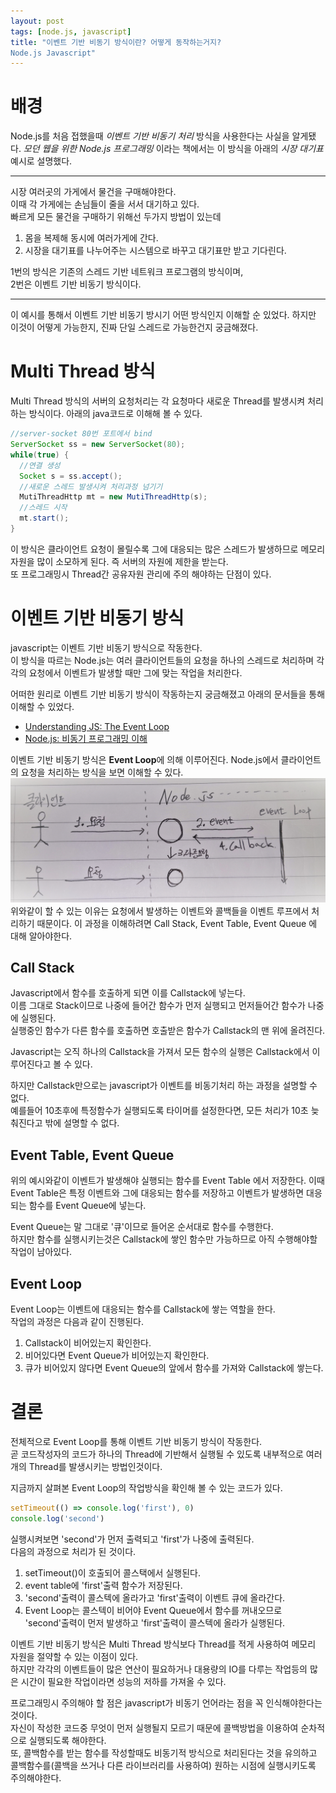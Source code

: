 ```yaml
---
layout: post
tags: [node.js, javascript]
title: "이벤트 기반 비동기 방식이란? 어떻게 동작하는거지?
Node.js Javascript"
---
```



# 배경
 Node.js를 처음 접했을때 *이벤트 기반 비동기 처리* 방식을
사용한다는 사실을 알게됐다. *모던 웹을 위한 Node.js 프로그래밍*
이라는 책에서는 이 방식을 아래의 *시장 대기표* 예시로
설명했다.  
- - -
시장 여러곳의 가게에서 물건을 구매해야한다.  
이때 각 가게에는 손님들이 줄을 서서 대기하고 있다.  
빠르게 모든 물건을 구매하기 위해선 두가지 방법이 있는데  
1. 몸을 복제해 동시에 여러가게에 간다.
2. 시장을 대기표를 나누어주는 시스템으로 바꾸고
대기표만 받고 기다린다.  

1번의 방식은 기존의 스레드 기반 네트워크 프로그램의 방식이며,  
2번은 이벤트 기반 비동기 방식이다.  
- - -
이 예시를 통해서 이벤트 기반 비동기 방시기 어떤
방식인지 이해할 순 있었다. 하지만 이것이 어떻게 가능한지,
진짜 단일 스레드로 가능한건지 궁금해졌다.  

# Multi Thread 방식
Multi Thread 방식의 서버의 요청처리는 각 요청마다
새로운 Thread를 발생시켜 처리하는 방식이다.
아래의 java코드로 이해해 볼 수 있다.  
``` java
//server-socket 80번 포트에서 bind
ServerSocket ss = new ServerSocket(80);
while(true) {
  //연결 생성
  Socket s = ss.accept();
  //새로운 스레드 발생시켜 처리과정 넘기기
  MutiThreadHttp mt = new MutiThreadHttp(s);
  //스레드 시작             
  mt.start();
}
```
이 방식은 클라이언트 요청이 몰릴수록 그에 대응되는 많은
스레드가 발생하므로 메모리 자원을
많이 소모하게 된다. 즉 서버의 자원에 제한을 받는다.  
또 프로그래밍시 Thread간 공유자원 관리에 주의 해야하는
단점이 있다.  


# 이벤트 기반 비동기 방식  
javascript는 이벤트 기반 비동기 방식으로 작동한다.  
이 방식을 따르는 Node.js는 여러 클라이언트들의 요청을
하나의 스레드로 처리하며 각각의 요청에서 이벤트가 발생할 때만 그에 맞는 작업을 처리한다.  

어떠한 원리로 이벤트 기반 비동기 방식이 작동하는지 궁금해졌고
아래의 문서들을 통해 이해할 수 있었다.  
- [Understanding JS: The Event Loop](https://hackernoon.com/understanding-js-the-event-loop-959beae3ac40)
- [Node.js: 비동기 프로그래밍 이해](http://www.nextree.co.kr/p7292/)  

이벤트 기반 비동기 방식은 **Event Loop**에 의해 이루어진다.
Node.js에서 클라이언트의 요청을 처리하는 방식을 보면
이해할 수 있다.  
![eventbased-eg-req](/assets/img/what-is-event-based-programming-javascript.jpg)  
위와같이 할 수 있는 이유는 요청에서 발생하는 이벤트와 콜백들을
이벤트 루프에서 처리하기 때문이다.
이 과정을 이해하려면 Call Stack, Event Table, Event Queue
에 대해 알아야한다.  

##  Call Stack  
Javascript에서 함수를 호출하게 되면 이를 Callstack에 넣는다.  
이름 그대로 Stack이므로 나중에 들어간 함수가 먼저 실행되고
먼저들어간 함수가 나중에 실행된다.  
실행중인 함수가 다른 함수를 호출하면 호출받은 함수가
Callstack의 맨 위에 올려진다.  

Javascript는 오직 하나의 Callstack을 가져서 모든 함수의 실행은
Callstack에서 이루어진다고 볼 수 있다.  

하지만 Callstack만으로는 javascript가 이벤트를 비동기처리 하는
과정을 설명할 수 없다.  
예를들어 10초후에 특정함수가 실행되도록 타이머를 설정한다면,
모든 처리가 10초 늦춰진다고 밖에 설명할 수 없다.  

##  Event Table, Event Queue
위의 예시와같이 이벤트가 발생해야 실행되는 함수를 Event Table
에서 저장한다. 이때 Event Table은 특정 이벤트와 그에 대응되는
함수를 저장하고 이벤트가 발생하면 대응되는 함수를 Event Queue에
넣는다.  

Event Queue는 말 그대로 '큐'이므로 들어온 순서대로 함수를
수행한다.  
하지만 함수를 실행시키는것은 Callstack에 쌓인 함수만 가능하므로
아직 수행해야할 작업이 남아있다.  

##  Event Loop
Event Loop는 이벤트에 대응되는 함수를 Callstack에 쌓는
역할을 한다.  
작업의 과정은 다음과 같이 진행된다.
1. Callstack이 비어있는지 확인한다.
2. 비어있다면 Event Queue가 비어있는지 확인한다.
3. 큐가 비어있지 않다면 Event Queue의 앞에서 함수를 가져와 Callstack에 쌓는다.  

# 결론  
전체적으로 Event Loop를 통해 이벤트 기반 비동기 방식이 작동한다.  
곧 코드작성자의 코드가 하나의 Thread에 기반해서 실행될 수 있도록
내부적으로 여러개의 Thread를 발생시키는 방법인것이다.  

지금까지 살펴본 Event Loop의 작업방식을 확인해 볼 수 있는
코드가 있다.
``` javascript
setTimeout(() => console.log('first'), 0)
console.log('second')
```
실행시켜보면 'second'가 먼저 출력되고 'first'가 나중에 출력된다.  
다음의 과정으로 처리가 된 것이다.
1. setTimeout()이 호출되어 콜스택에서 실행된다.
2. event table에 'first'출력 함수가 저장된다.
3. 'second'출력이 콜스텍에 올라가고 'first'출력이 이벤트 큐에 올라간다.
4. Event Loop는 콜스텍이 비어야 Event Queue에서 함수를 꺼내오므로 'second'출력이 먼저 발생하고 'first'출력이 콜스텍에 올라가 실행된다.  

이벤트 기반 비동기 방식은 Multi Thread 방식보다 Thread를 적게
사용하여 메모리 자원을 절약할 수 있는 이점이 있다.  
하지만 각각의 이벤트들이 많은 연산이 필요하거나 대용량의 IO를
다루는 작업등의 많은 시간이 필요한 작업이라면 성능의 저하를
가져올 수 있다.  

프로그래밍시 주의해야 할 점은 javascript가 비동기 언어라는
점을 꼭 인식해야한다는 것이다.  
자신이 작성한 코드중 무엇이 먼저 실행될지 모르기 때문에
콜백방법을 이용하여 순차적으로 실행되도록 해야한다.  
또, 콜백함수를 받는 함수를 작성할때도 비동기적 방식으로 처리된다는
것을 유의하고 콜백함수를(콜백을 쓰거나 다른 라이브러리를 사용하여)
원하는 시점에 실행시키도록 주의해야한다.  
